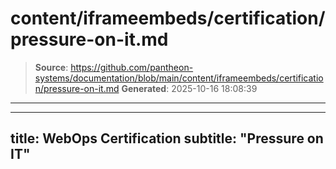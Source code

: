 # content/iframeembeds/certification/pressure-on-it.md

> **Source**: https://github.com/pantheon-systems/documentation/blob/main/content/iframeembeds/certification/pressure-on-it.md
> **Generated**: 2025-10-16 18:08:39

---

---
title: WebOps Certification
subtitle: "Pressure on IT"
---

<Partial file="certification-guide/pressure-on-it.md" />
